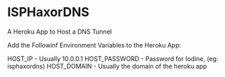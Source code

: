 # ISPHaxorDNS
A Heroku App to Host a DNS Tunnel

Add the Followinf Environment Variables to the Heroku App:

  HOST_IP - Usually 10.0.0.1
  HOST_PASSWORD - Password for Iodine, (eg: isphaxordns)
  HOST_DOMAIN - Usually the domain of the heroku app
